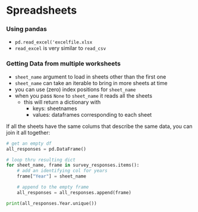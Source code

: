# Spreadsheets

### Using pandas
- `pd.read_excel('excelfile.xlsx`
- `read_excel` is very similar to `read_csv`

### Getting Data from multiple worksheets
- `sheet_name` argument to load in sheets other than the first one 
- `sheet_name` can take an iterable to bring in more sheets at time
- you can use (zero) index positions for `sheet_name`
- when you pass `None` to `sheet_name` it reads all the sheets
    - this will return a dictionary with
        - keys: sheetnames
        - values: dataframes corresponding to each sheet

If all the sheets have the same colums that describe the same data, you can join it all together:
```python
# get an empty df
all_responses = pd.DataFrame()

# loop thru resulting dict
for sheet_name, frame in survey_responses.items():
    # add an identifying col for years
    frame["Year"] = sheet_name

    # append to the empty frame
    all_responses = all_responses.append(frame)

print(all_responses.Year.unique())
```